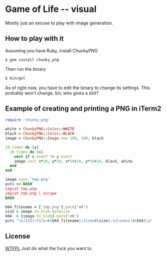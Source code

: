 Game of Life -- visual
======================

Mostly just an excuse to play with image generation.


How to play with it
-------------------

Assuming you have Ruby, install ChunkyPNG

```Sh
$ gem install chunky_png
```

Then run the binary

```sh
$ bin/gol
```

As of right now, you have to edit the binary to change its settings.
This probably won't change, b/c who gives a shit?


Example of creating and printing a PNG in iTerm2
------------------------------------------------

```ruby
require 'chunky_png'

white = ChunkyPNG::Color::WHITE
black = ChunkyPNG::Color::BLACK
image = ChunkyPNG::Image.new 100, 100, black

10.times do |y|
  10.times do |x|
    next if x.even? != y.even?
    image.rect x*10, y*10, x*10+10, y*10+10, black, white
  end
end

image.save 'tmp.png'
puts <<`BASH`
imgcat tmp.png
imgcat tmp.png | escape
BASH

b64_filename = ['tmp.png'].pack('m0')
size = image.to_blob.bytesize
b64  = [image.to_blob].pack('m0')
puts "\e]1337;File=#{b64_filename};size=#{size};inline=1:#{b64}\a"
```

License
-------

[WTFPL](http://www.wtfpl.net/about/) Just do what the fuck you want to.
